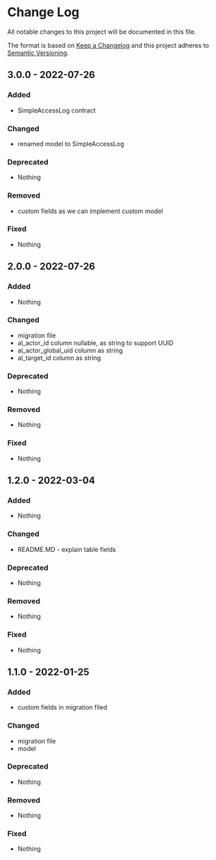 # Change Log
All notable changes to this project will be documented in this file.

The format is based on [Keep a Changelog](https://keepachangelog.com) and this project adheres to [Semantic Versioning](https://semver.org).

## 3.0.0 - 2022-07-26

### Added

- SimpleAccessLog contract

### Changed

- renamed model to SimpleAccessLog

### Deprecated

- Nothing

### Removed

- custom fields as we can implement custom model

### Fixed

- Nothing

## 2.0.0 - 2022-07-26

### Added

- Nothing

### Changed

- migration file
- al_actor_id column nullable, as string to support UUID
- al_actor_global_uid column as string
- al_target_id column as string

### Deprecated

- Nothing

### Removed

- Nothing

### Fixed

- Nothing

## 1.2.0 - 2022-03-04

### Added

- Nothing

### Changed

- README.MD - explain table fields

### Deprecated

- Nothing

### Removed

- Nothing

### Fixed

- Nothing

## 1.1.0 - 2022-01-25

### Added

- custom fields in migration filed

### Changed

- migration file
- model

### Deprecated

- Nothing

### Removed

- Nothing

### Fixed

- Nothing